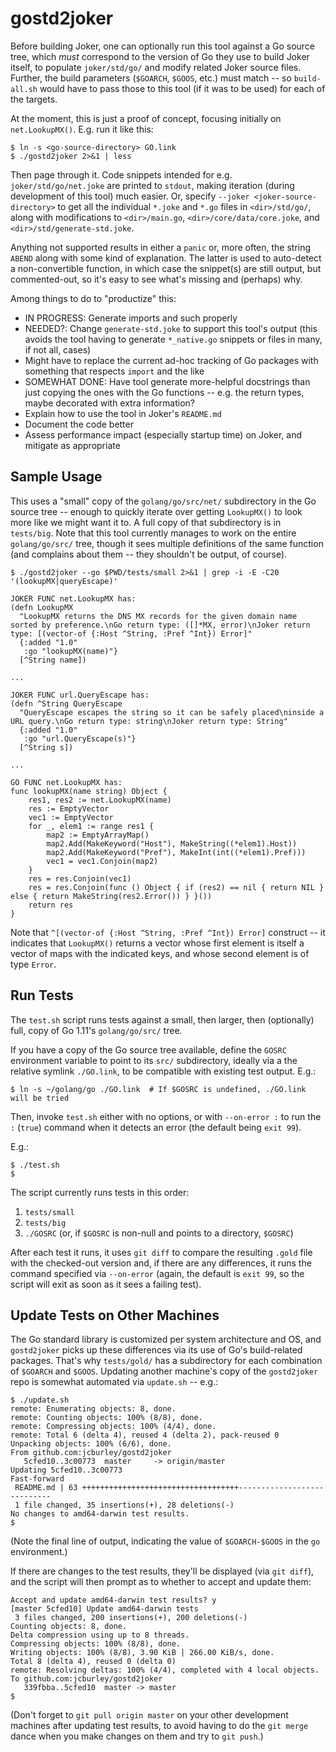 # gostd2joker

Before building Joker, one can optionally run this tool against a Go source tree, which _must_ correspond to the version of Go they use to build Joker itself, to populate `joker/std/go/` and modify related Joker source files. Further, the build parameters (`$GOARCH`, `$GOOS`, etc.) must match -- so `build-all.sh` would have to pass those to this tool (if it was to be used) for each of the targets.

At the moment, this is just a proof of concept, focusing initially on `net.LookupMX()`. E.g. run it like this:

```
$ ln -s <go-source-directory> GO.link
$ ./gostd2joker 2>&1 | less
```

Then page through it. Code snippets intended for e.g. `joker/std/go/net.joke` are printed to `stdout`, making iteration (during development of this tool) much easier. Or, specify `--joker <joker-source-directory>` to get all the individual `*.joke` and `*.go` files in `<dir>/std/go/`, along with modifications to `<dir>/main.go`, `<dir>/core/data/core.joke`, and `<dir>/std/generate-std.joke`.

Anything not supported results in either a `panic` or, more often, the string `ABEND` along with some kind of explanation. The latter is used to auto-detect a non-convertible function, in which case the snippet(s) are still output, but commented-out, so it's easy to see what's missing and (perhaps) why.

Among things to do to "productize" this:

* IN PROGRESS: Generate imports and such properly
* NEEDED?: Change `generate-std.joke` to support this tool's output (this avoids the tool having to generate `*_native.go` snippets or files in many, if not all, cases)
* Might have to replace the current ad-hoc tracking of Go packages with something that respects `import` and the like
* SOMEWHAT DONE: Have tool generate more-helpful docstrings than just copying the ones with the Go functions -- e.g. the return types, maybe decorated with extra information?
* Explain how to use the tool in Joker's `README.md`
* Document the code better
* Assess performance impact (especially startup time) on Joker, and mitigate as appropriate

## Sample Usage

This uses a "small" copy of the `golang/go/src/net/` subdirectory in the Go source tree -- enough to quickly iterate over getting `LookupMX()` to look more like we might want it to. A full copy of that subdirectory is in `tests/big`. Note that this tool currently manages to work on the entire `golang/go/src/` tree, though it sees multiple definitions of the same function (and complains about them -- they shouldn't be output, of course).

```
$ ./gostd2joker --go $PWD/tests/small 2>&1 | grep -i -E -C20 '(lookupMX|queryEscape)'

JOKER FUNC net.LookupMX has:
(defn LookupMX
  "LookupMX returns the DNS MX records for the given domain name sorted by preference.\nGo return type: ([]*MX, error)\nJoker return type: [(vector-of {:Host ^String, :Pref ^Int}) Error]"
  {:added "1.0"
   :go "lookupMX(name)"}
  [^String name])

...

JOKER FUNC url.QueryEscape has:
(defn ^String QueryEscape
  "QueryEscape escapes the string so it can be safely placed\ninside a URL query.\nGo return type: string\nJoker return type: String"
  {:added "1.0"
   :go "url.QueryEscape(s)"}
  [^String s])

...

GO FUNC net.LookupMX has:
func lookupMX(name string) Object {
	res1, res2 := net.LookupMX(name)
	res := EmptyVector
	vec1 := EmptyVector
	for _, elem1 := range res1 {
		map2 := EmptyArrayMap()
		map2.Add(MakeKeyword("Host"), MakeString((*elem1).Host))
		map2.Add(MakeKeyword("Pref"), MakeInt(int((*elem1).Pref)))
		vec1 = vec1.Conjoin(map2)
	}
	res = res.Conjoin(vec1)
	res = res.Conjoin(func () Object { if (res2) == nil { return NIL } else { return MakeString(res2.Error()) } }())
	return res
}
```

Note that `^[(vector-of {:Host ^String, :Pref ^Int}) Error]` construct -- it indicates that `LookupMX()` returns a vector whose first element is itself a vector of maps with the indicated keys, and whose second element is of type `Error`.

## Run Tests

The `test.sh` script runs tests against a small, then larger, then
(optionally) full, copy of Go 1.11's `golang/go/src/` tree.

If you have a copy of the Go source tree available, define the `GOSRC` environment variable to point to its `src/` subdirectory, ideally via a the relative symlink `./GO.link`, to be compatible with existing test output. E.g.:

```
$ ln -s ~/golang/go ./GO.link  # If $GOSRC is undefined, ./GO.link will be tried
```

Then, invoke `test.sh` either with no options, or with `--on-error :` to run the `:` (`true`) command when it detects an error (the default being `exit 99`).

E.g.:

```
$ ./test.sh
$
```

The script currently runs tests in this order:

1. `tests/small`
2. `tests/big`
3. `./GOSRC` (or, if `$GOSRC` is non-null and points to a directory, `$GOSRC`)

After each test it runs, it uses `git diff` to compare the resulting `.gold` file with the checked-out version and, if there are any differences, it runs the command specified via `--on-error` (again, the default is `exit 99`, so the script will exit as soon as it sees a failing test).

## Update Tests on Other Machines

The Go standard library is customized per system architecture and OS, and `gostd2joker` picks up these differences via its use of Go's build-related packages. That's why `tests/gold/` has a subdirectory for each combination of `$GOARCH` and `$GOOS`. Updating another machine's copy of the `gostd2joker` repo is somewhat automated via `update.sh` -- e.g.:

```
$ ./update.sh 
remote: Enumerating objects: 8, done.
remote: Counting objects: 100% (8/8), done.
remote: Compressing objects: 100% (4/4), done.
remote: Total 6 (delta 4), reused 4 (delta 2), pack-reused 0
Unpacking objects: 100% (6/6), done.
From github.com:jcburley/gostd2joker
   5cfed10..3c00773  master     -> origin/master
Updating 5cfed10..3c00773
Fast-forward
 README.md | 63 +++++++++++++++++++++++++++++++++++----------------------------
 1 file changed, 35 insertions(+), 28 deletions(-)
No changes to amd64-darwin test results.
$
```

(Note the final line of output, indicating the value of `$GOARCH-$GOOS` in the `go` environment.)

If there are changes to the test results, they'll be displayed (via `git diff`), and the script will then prompt as to whether to accept and update them:

```
Accept and update amd64-darwin test results? y
[master 5cfed10] Update amd64-darwin tests
 3 files changed, 200 insertions(+), 200 deletions(-)
Counting objects: 8, done.
Delta compression using up to 8 threads.
Compressing objects: 100% (8/8), done.
Writing objects: 100% (8/8), 3.90 KiB | 266.00 KiB/s, done.
Total 8 (delta 4), reused 0 (delta 0)
remote: Resolving deltas: 100% (4/4), completed with 4 local objects.
To github.com:jcburley/gostd2joker
   339fbba..5cfed10  master -> master
$
```

(Don't forget to `git pull origin master` on your other development machines after updating test results, to avoid having to do the `git merge` dance when you make changes on them and try to `git push`.)
